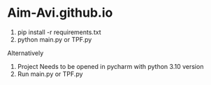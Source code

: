 # Aim-Avi.github.io
1. pip install -r requirements.txt   
2. python main.py or TPF.py

Alternatively

1. Project Needs to be opened in pycharm with python 3.10 version
2. Run main.py or TPF.py

